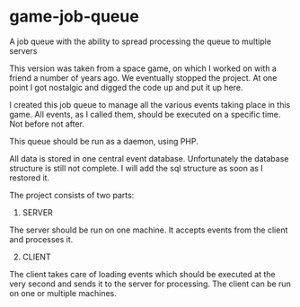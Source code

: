 game-job-queue
==============

A job queue with the ability to spread processing the queue to multiple servers


This version was taken from a space game, on which I worked on with a friend a number of years ago. We eventually stopped the project. At one point I got nostalgic and digged the code up and put it up here.

I created this job queue to manage all the various events taking place in this game. All events, as I called them,  should be executed on a specific time. Not before not after.

This queue should be run as a daemon, using PHP.

All data is stored in one central event database. Unfortunately the database structure is still not complete. I will add the sql structure as soon as I restored it.

The project consists of two parts:

1. SERVER
  
The server should be run on one machine. It accepts events from the client and processes it.
 
2. CLIENT
 
The client takes care of loading events which should be executed at the very second and sends it to the server for processing. The client can be run on one or multiple machines. 
